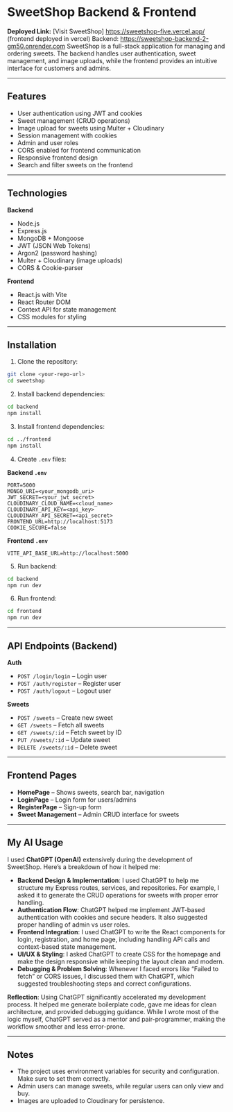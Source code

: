 # SweetShop Backend & Frontend
**Deployed Link:** [Visit SweetShop] https://sweetshop-five.vercel.app/ (frontend deployed in vercel)
                   Backend: https://sweetshop-backend-2-gm50.onrender.com
SweetShop is a full-stack application for managing and ordering sweets. The backend handles user authentication, sweet management, and image uploads, while the frontend provides an intuitive interface for customers and admins.

---

## Features

* User authentication using JWT and cookies
* Sweet management (CRUD operations)
* Image upload for sweets using Multer + Cloudinary
* Session management with cookies
* Admin and user roles
* CORS enabled for frontend communication
* Responsive frontend design
* Search and filter sweets on the frontend

---

## Technologies

**Backend**

* Node.js
* Express.js
* MongoDB + Mongoose
* JWT (JSON Web Tokens)
* Argon2 (password hashing)
* Multer + Cloudinary (image uploads)
* CORS & Cookie-parser

**Frontend**

* React.js with Vite
* React Router DOM
* Context API for state management
* CSS modules for styling

---

## Installation

1. Clone the repository:

```bash
git clone <your-repo-url>
cd sweetshop
```

2. Install backend dependencies:

```bash
cd backend
npm install
```

3. Install frontend dependencies:

```bash
cd ../frontend
npm install
```

4. Create `.env` files:

**Backend `.env`**

```
PORT=5000
MONGO_URI=<your_mongodb_uri>
JWT_SECRET=<your_jwt_secret>
CLOUDINARY_CLOUD_NAME=<cloud_name>
CLOUDINARY_API_KEY=<api_key>
CLOUDINARY_API_SECRET=<api_secret>
FRONTEND_URL=http://localhost:5173
COOKIE_SECURE=false
```

**Frontend `.env`**

```
VITE_API_BASE_URL=http://localhost:5000
```

5. Run backend:

```bash
cd backend
npm run dev
```

6. Run frontend:

```bash
cd frontend
npm run dev
```

---

## API Endpoints (Backend)

**Auth**

* `POST /login/login` – Login user
* `POST /auth/register` – Register user
* `POST /auth/logout` – Logout user

**Sweets**

* `POST /sweets` – Create new sweet
* `GET /sweets` – Fetch all sweets
* `GET /sweets/:id` – Fetch sweet by ID
* `PUT /sweets/:id` – Update sweet
* `DELETE /sweets/:id` – Delete sweet

---

## Frontend Pages

* **HomePage** – Shows sweets, search bar, navigation
* **LoginPage** – Login form for users/admins
* **RegisterPage** – Sign-up form
* **Sweet Management** – Admin CRUD interface for sweets

---

## My AI Usage

I used **ChatGPT (OpenAI)** extensively during the development of SweetShop. Here’s a breakdown of how it helped me:

* **Backend Design & Implementation**: I used ChatGPT to help me structure my Express routes, services, and repositories. For example, I asked it to generate the CRUD operations for sweets with proper error handling.
* **Authentication Flow**: ChatGPT helped me implement JWT-based authentication with cookies and secure headers. It also suggested proper handling of admin vs user roles.
* **Frontend Integration**: I used ChatGPT to write the React components for login, registration, and home page, including handling API calls and context-based state management.
* **UI/UX & Styling**: I asked ChatGPT to create CSS for the homepage and make the design responsive while keeping the layout clean and modern.
* **Debugging & Problem Solving**: Whenever I faced errors like “Failed to fetch” or CORS issues, I discussed them with ChatGPT, which suggested troubleshooting steps and correct configurations.

**Reflection**:
Using ChatGPT significantly accelerated my development process. It helped me generate boilerplate code, gave me ideas for clean architecture, and provided debugging guidance. While I wrote most of the logic myself, ChatGPT served as a mentor and pair-programmer, making the workflow smoother and less error-prone.

---

## Notes

* The project uses environment variables for security and configuration. Make sure to set them correctly.
* Admin users can manage sweets, while regular users can only view and buy.
* Images are uploaded to Cloudinary for persistence.
